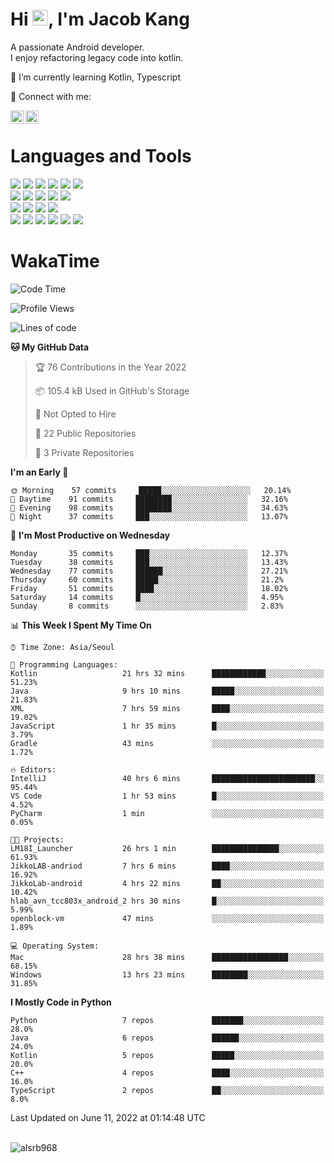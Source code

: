 # Hi <img src="https://media.giphy.com/media/hvRJCLFzcasrR4ia7z/giphy.gif" width="25px">, I'm Jacob Kang
A passionate Android developer.
</br>
I enjoy refactoring legacy code into kotlin.

🌱 I’m currently learning Kotlin, Typescript

🤝 Connect with me:

<a href="https://www.linkedin.com/in/minkyu-kang-b7477b1b2/"><img align="left" src="https://raw.githubusercontent.com/yushi1007/yushi1007/main/images/linkedin.svg" alt="Minkyu Kang | LinkedIn" width="21px"/></a>
<a href="https://www.instagram.com/_jacob_kang/"><img align="left" src="https://raw.githubusercontent.com/yushi1007/yushi1007/main/images/instagram.svg" alt="Jacob Kang | Instagram" width="21px"/></a>

</br>

# Languages and Tools

<div align="left">
<img src="https://img.shields.io/badge/java-007396?logo=java&logoColor=white"/>
<img src="https://img.shields.io/badge/kotlin-7F52FF?logo=kotlin&logoColor=white"/>
<img src="https://img.shields.io/badge/python-3776AB?logo=python&logoColor=white"/>
<img src="https://img.shields.io/badge/bash shell-4EAA25?logo=gnubash&logoColor=white"/>
<img src="https://img.shields.io/badge/c-A8B9CC?logo=c&logoColor=white"/>
<img src="https://img.shields.io/badge/c++-00599C?logo=c%2b%2b&logoColor=white"/>
</div>
<div align="left">
<img src="https://img.shields.io/badge/git-F05032?logo=git&logoColor=white"/>
<img src="https://img.shields.io/badge/github-181717?logo=github&logoColor=white"/>
<img src="https://img.shields.io/badge/mysql-4479A1?logo=mysql&logoColor=white"/>
<img src="https://img.shields.io/badge/sqlite-003B57?logo=sqlite&logoColor=white"/>
<img src="https://img.shields.io/badge/amazon AWS-232F3E?logo=amazonaws&logoColor=white"/>
</div>
<div align="left">
<img src="https://img.shields.io/badge/android-3DDC84?logo=android&logoColor=white"/>
<img src="https://img.shields.io/badge/linux-FCC624?logo=linux&logoColor=white"/>
<img src="https://img.shields.io/badge/flask-000000?logo=flask&logoColor=white"/>
<img src="https://img.shields.io/badge/arduino-00979D?logo=arduino&logoColor=white"/>
</div>
<div align="left">
<img src="https://img.shields.io/badge/slack-4A154B?logo=slack&logoColor=white"/>
<img src="https://img.shields.io/badge/notion-000000?logo=notion&logoColor=white"/>
<img src="https://img.shields.io/badge/jira-0052CC?logo=jira&logoColor=white"/>
<img src="https://img.shields.io/badge/postman-FF6C37?logo=postman&logoColor=white"/>
<img src="https://img.shields.io/badge/intellij-000000?logo=intellijidea&logoColor=white"/>
<img src="https://img.shields.io/badge/pycharm-000000?logo=pycharm&logoColor=white"/>
</div>

# WakaTime

<!--START_SECTION:waka-->
![Code Time](http://img.shields.io/badge/Code%20Time-0%20secs-blue)

![Profile Views](http://img.shields.io/badge/Profile%20Views-0-blue)

![Lines of code](https://img.shields.io/badge/From%20Hello%20World%20I%27ve%20Written-627%20Thousand%20lines%20of%20code-blue)

**🐱 My GitHub Data** 

> 🏆 76 Contributions in the Year 2022
 > 
> 📦 105.4 kB Used in GitHub's Storage 
 > 
> 🚫 Not Opted to Hire
 > 
> 📜 22 Public Repositories 
 > 
> 🔑 3 Private Repositories  
 > 
**I'm an Early 🐤** 

```text
🌞 Morning    57 commits     █████░░░░░░░░░░░░░░░░░░░░   20.14% 
🌆 Daytime    91 commits     ████████░░░░░░░░░░░░░░░░░   32.16% 
🌃 Evening    98 commits     ████████░░░░░░░░░░░░░░░░░   34.63% 
🌙 Night      37 commits     ███░░░░░░░░░░░░░░░░░░░░░░   13.07%

```
📅 **I'm Most Productive on Wednesday** 

```text
Monday       35 commits     ███░░░░░░░░░░░░░░░░░░░░░░   12.37% 
Tuesday      38 commits     ███░░░░░░░░░░░░░░░░░░░░░░   13.43% 
Wednesday    77 commits     ██████░░░░░░░░░░░░░░░░░░░   27.21% 
Thursday     60 commits     █████░░░░░░░░░░░░░░░░░░░░   21.2% 
Friday       51 commits     ████░░░░░░░░░░░░░░░░░░░░░   18.02% 
Saturday     14 commits     █░░░░░░░░░░░░░░░░░░░░░░░░   4.95% 
Sunday       8 commits      ░░░░░░░░░░░░░░░░░░░░░░░░░   2.83%

```


📊 **This Week I Spent My Time On** 

```text
⌚︎ Time Zone: Asia/Seoul

💬 Programming Languages: 
Kotlin                   21 hrs 32 mins      ████████████░░░░░░░░░░░░░   51.23% 
Java                     9 hrs 10 mins       █████░░░░░░░░░░░░░░░░░░░░   21.83% 
XML                      7 hrs 59 mins       ████░░░░░░░░░░░░░░░░░░░░░   19.02% 
JavaScript               1 hr 35 mins        █░░░░░░░░░░░░░░░░░░░░░░░░   3.79% 
Gradle                   43 mins             ░░░░░░░░░░░░░░░░░░░░░░░░░   1.72%

🔥 Editors: 
IntelliJ                 40 hrs 6 mins       ███████████████████████░░   95.44% 
VS Code                  1 hr 53 mins        █░░░░░░░░░░░░░░░░░░░░░░░░   4.52% 
PyCharm                  1 min               ░░░░░░░░░░░░░░░░░░░░░░░░░   0.05%

🐱‍💻 Projects: 
LM18I_Launcher           26 hrs 1 min        ███████████████░░░░░░░░░░   61.93% 
JikkoLAB-andriod         7 hrs 6 mins        ████░░░░░░░░░░░░░░░░░░░░░   16.92% 
JikkoLab-android         4 hrs 22 mins       ██░░░░░░░░░░░░░░░░░░░░░░░   10.42% 
hlab_avn_tcc803x_android_2 hrs 30 mins       █░░░░░░░░░░░░░░░░░░░░░░░░   5.99% 
openblock-vm             47 mins             ░░░░░░░░░░░░░░░░░░░░░░░░░   1.89%

💻 Operating System: 
Mac                      28 hrs 38 mins      █████████████████░░░░░░░░   68.15% 
Windows                  13 hrs 23 mins      ████████░░░░░░░░░░░░░░░░░   31.85%

```

**I Mostly Code in Python** 

```text
Python                   7 repos             ███████░░░░░░░░░░░░░░░░░░   28.0% 
Java                     6 repos             ██████░░░░░░░░░░░░░░░░░░░   24.0% 
Kotlin                   5 repos             █████░░░░░░░░░░░░░░░░░░░░   20.0% 
C++                      4 repos             ████░░░░░░░░░░░░░░░░░░░░░   16.0% 
TypeScript               2 repos             ██░░░░░░░░░░░░░░░░░░░░░░░   8.0%

```



 Last Updated on June 11, 2022 at 01:14:48 UTC
<!--END_SECTION:waka-->

</br>

<div align="left">
<img align="left" src="https://github-readme-stats.vercel.app/api/top-langs?username=alsrb968&show_icons=true&locale=en&layout=compact&theme=dark" alt="alsrb968" />
</div>
